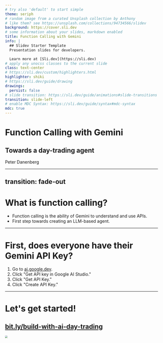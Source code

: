 ```yaml
---
# try also 'default' to start simple
theme: seriph
# random image from a curated Unsplash collection by Anthony
# like them? see https://unsplash.com/collections/94734566/slidev
background: https://cover.sli.dev
# some information about your slides, markdown enabled
title: Function Calling with Gemini
info: |
  ## Slidev Starter Template
  Presentation slides for developers.

  Learn more at [Sli.dev](https://sli.dev)
# apply any unocss classes to the current slide
class: text-center
# https://sli.dev/custom/highlighters.html
highlighter: shiki
# https://sli.dev/guide/drawing
drawings:
  persist: false
# slide transition: https://sli.dev/guide/animations#slide-transitions
transition: slide-left
# enable MDC Syntax: https://sli.dev/guide/syntax#mdc-syntax
mdc: true
---
```


# Function Calling with Gemini

<v-clicks>

## Towards a day-trading agent

Peter Danenberg

</v-clicks>

<div class="abs-br m-6 flex gap-2">
  <a href="https://github.com/slidevjs/slidev" target="_blank" alt="GitHub" title="Open in GitHub"
    class="text-xl slidev-icon-btn opacity-50 !border-none !hover:text-white">
    <carbon-logo-github />
  </a>
</div>

<!--
The last comment block of each slide will be treated as slide notes. It will be visible and editable in Presenter Mode along with the slide. [Read more in the docs](https://sli.dev/guide/syntax.html#notes)
-->

---
transition: fade-out
---

# What is function calling?

<v-clicks>

- Function calling is the ability of Gemini to understand and use APIs.
- First step towards creating an LLM-based agent.

</v-clicks>

---

# First, does everyone have their Gemini API Key?

<v-clicks>

1. Go to [ai.google.dev](http://ai.google.dev).
2. Click "Get API key in Google AI Studio."
3. Click "Get API Key."
4. Click "Create API Key."

</v-clicks>

---

# Let's get started!

## [bit.ly/build-with-ai-day-trading](https://bit.ly/build-with-ai-day-trading)

<img src="/build-with-ai-trading.svg" style="transform: scale(0.50); transform-origin: top left" />
